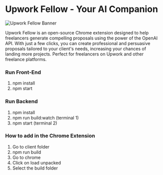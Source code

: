 # Upwork Fellow - Your AI Companion

![Upwork Fellow Banner](https://i.ibb.co/TRf4ghd/upwork-fellow-banner.png)

Upwork Fellow is an open-source Chrome extension designed to help freelancers generate compelling proposals using the power of the OpenAI API. With just a few clicks, you can create professional and persuasive proposals tailored to your client's needs, increasing your chances of landing more projects. Perfect for freelancers on Upwork and other freelance platforms.

### Run Front-End
1. npm install </br>
2. npm start </br>

### Run Backend
1. npm install </br>
2. npm run build:watch (terminal 1) </br>
3. npm start (terminal 2) </br>

### How to add in the Chrome Extension 
1. Go to client folder </br>
2. npm run build  </br>
3. Go to chrome </br>
4. Click on load unpacked </br>
5. Select the build folder </br>
